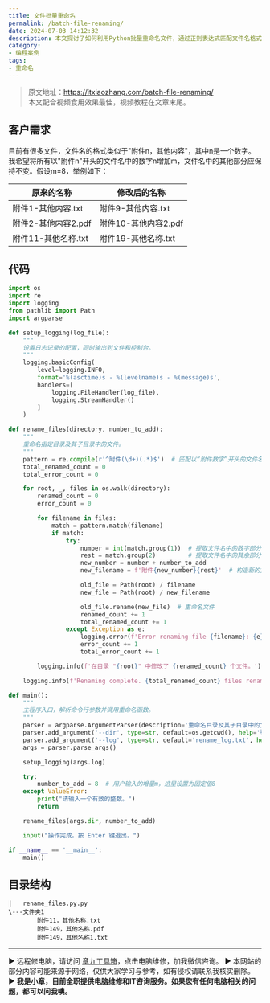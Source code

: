 ```yaml
---
title: 文件批量重命名
permalink: /batch-file-renaming/
date: 2024-07-03 14:12:32
description: 本文探讨了如何利用Python批量重命名文件，通过正则表达式匹配文件名格式，并增加指定数值以实现文件名数字部分的更新。详细介绍了代码实现及其在不同文件夹结构下的应用，旨在帮助用户提升文件管理效率。
category:
- 编程案例
tags:
- 重命名
---
```


> 原文地址：<https://itxiaozhang.com/batch-file-renaming/>  
> 本文配合视频食用效果最佳，视频教程在文章末尾。  

## 客户需求

目前有很多文件，文件名的格式类似于"附件n，其他内容"，其中n是一个数字。我希望将所有以"附件n"开头的文件名中的数字n增加m，文件名中的其他部分应保持不变。假设m=8，举例如下：

| 原来的名称              | 修改后的名称             |
|-----------------------|------------------------|
| 附件1-其他内容.txt    | 附件9-其他内容.txt     |
| 附件2-其他内容2.pdf   | 附件10-其他内容2.pdf   |
| 附件11-其他名称.txt   | 附件19-其他名称.txt    |

## 代码

```python
import os
import re
import logging
from pathlib import Path
import argparse

def setup_logging(log_file):
    """
    设置日志记录的配置，同时输出到文件和控制台。
    """
    logging.basicConfig(
        level=logging.INFO,
        format='%(asctime)s - %(levelname)s - %(message)s',
        handlers=[
            logging.FileHandler(log_file),
            logging.StreamHandler()
        ]
    )

def rename_files(directory, number_to_add):
    """
    重命名指定目录及其子目录中的文件。
    """
    pattern = re.compile(r'^附件(\d+)(.*)$')  # 匹配以“附件数字”开头的文件名
    total_renamed_count = 0
    total_error_count = 0

    for root, _, files in os.walk(directory):
        renamed_count = 0
        error_count = 0

        for filename in files:
            match = pattern.match(filename)
            if match:
                try:
                    number = int(match.group(1))  # 提取文件名中的数字部分
                    rest = match.group(2)         # 提取文件名中的其余部分
                    new_number = number + number_to_add
                    new_filename = f'附件{new_number}{rest}'  # 构造新的文件名

                    old_file = Path(root) / filename
                    new_file = Path(root) / new_filename

                    old_file.rename(new_file)  # 重命名文件
                    renamed_count += 1
                    total_renamed_count += 1
                except Exception as e:
                    logging.error(f'Error renaming file {filename}: {e}')
                    error_count += 1
                    total_error_count += 1

        logging.info(f'在目录 "{root}" 中修改了 {renamed_count} 个文件。')

    logging.info(f'Renaming complete. {total_renamed_count} files renamed, {total_error_count} errors occurred.')

def main():
    """
    主程序入口，解析命令行参数并调用重命名函数。
    """
    parser = argparse.ArgumentParser(description='重命名目录及其子目录中的文件。')
    parser.add_argument('--dir', type=str, default=os.getcwd(), help='要处理的目录 (默认: 当前目录)')
    parser.add_argument('--log', type=str, default='rename_log.txt', help='日志文件名 (默认: rename_log.txt)')
    args = parser.parse_args()

    setup_logging(args.log)

    try:
        number_to_add = 8  # 用户输入的增量m，这里设置为固定值8
    except ValueError:
        print("请输入一个有效的整数。")
        return

    rename_files(args.dir, number_to_add)

    input("操作完成。按 Enter 键退出。")

if __name__ == '__main__':
    main()
```

## 目录结构

```
|   rename_files.py.py
\---文件夹1
        附件11，其他名称.txt
        附件149，其他名称.pdf
        附件149，其他名称1.txt
```

---
▶ 远程修电脑，请访问 [章九工具箱](https://zhang9.com/)，点击电脑维修，加我微信咨询。 
▶ 本网站的部分内容可能来源于网络，仅供大家学习与参考，如有侵权请联系我核实删除。  
▶ **我是小章，目前全职提供电脑维修和IT咨询服务。如果您有任何电脑相关的问题，都可以问我噢。**  
